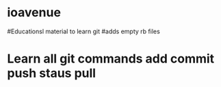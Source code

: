 # ioavenue

#Educationsl material to learn git
#adds empty rb files
# Learn all git commands add commit push staus pull

